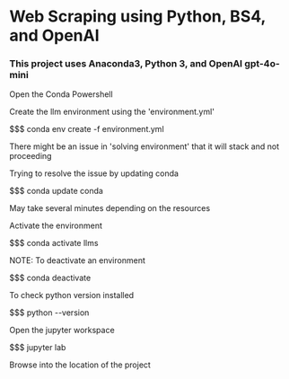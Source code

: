 # Web Scraping using Python, BS4, and OpenAI

### This project uses Anaconda3, Python 3, and OpenAI gpt-4o-mini

Open the Conda Powershell

Create the llm environment using the 'environment.yml'

$$$ conda env create -f environment.yml

There might be an issue in 'solving environment' that it will stack and not proceeding

Trying to resolve the issue by updating conda

$$$ conda update conda

May take several minutes depending on the resources

Activate the environment

$$$ conda activate llms

NOTE: To deactivate an environment

$$$ conda deactivate

To check python version installed

$$$ python --version

Open the jupyter workspace

$$$ jupyter lab

Browse into the location of the project